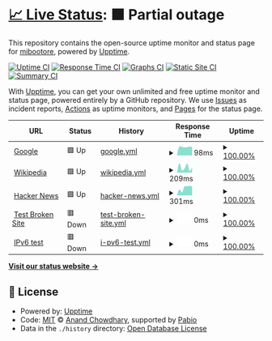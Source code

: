 # [📈 Live Status](https://mibootore.github.io/myuptime): <!--live status--> **🟧 Partial outage**

This repository contains the open-source uptime monitor and status page for [mibootore](https://mibootore.github.io/myuptime), powered by [Upptime](https://github.com/upptime/upptime).

[![Uptime CI](https://github.com/mibootore/myuptime/workflows/Uptime%20CI/badge.svg)](https://github.com/mibootore/myuptime/actions?query=workflow%3A%22Uptime+CI%22)
[![Response Time CI](https://github.com/mibootore/myuptime/workflows/Response%20Time%20CI/badge.svg)](https://github.com/mibootore/myuptime/actions?query=workflow%3A%22Response+Time+CI%22)
[![Graphs CI](https://github.com/mibootore/myuptime/workflows/Graphs%20CI/badge.svg)](https://github.com/mibootore/myuptime/actions?query=workflow%3A%22Graphs+CI%22)
[![Static Site CI](https://github.com/mibootore/myuptime/workflows/Static%20Site%20CI/badge.svg)](https://github.com/mibootore/myuptime/actions?query=workflow%3A%22Static+Site+CI%22)
[![Summary CI](https://github.com/mibootore/myuptime/workflows/Summary%20CI/badge.svg)](https://github.com/mibootore/myuptime/actions?query=workflow%3A%22Summary+CI%22)

With [Upptime](https://upptime.js.org), you can get your own unlimited and free uptime monitor and status page, powered entirely by a GitHub repository. We use [Issues](https://github.com/mibootore/myuptime/issues) as incident reports, [Actions](https://github.com/mibootore/myuptime/actions) as uptime monitors, and [Pages](https://mibootore.github.io/myuptime) for the status page.

<!--start: status pages-->
<!-- This summary is generated by Upptime (https://github.com/upptime/upptime) -->
<!-- Do not edit this manually, your changes will be overwritten -->
<!-- prettier-ignore -->
| URL | Status | History | Response Time | Uptime |
| --- | ------ | ------- | ------------- | ------ |
| <img alt="" src="https://icons.duckduckgo.com/ip3/www.google.com.ico" height="13"> [Google](https://www.google.com) | 🟩 Up | [google.yml](https://github.com/mibootore/myuptime/commits/HEAD/history/google.yml) | <details><summary><img alt="Response time graph" src="./graphs/google/response-time-week.png" height="20"> 98ms</summary><br><a href="https://mibootore.github.io/myuptime/history/google"><img alt="Response time 98" src="https://img.shields.io/endpoint?url=https%3A%2F%2Fraw.githubusercontent.com%2Fmibootore%2Fmyuptime%2FHEAD%2Fapi%2Fgoogle%2Fresponse-time.json"></a><br><a href="https://mibootore.github.io/myuptime/history/google"><img alt="24-hour response time 92" src="https://img.shields.io/endpoint?url=https%3A%2F%2Fraw.githubusercontent.com%2Fmibootore%2Fmyuptime%2FHEAD%2Fapi%2Fgoogle%2Fresponse-time-day.json"></a><br><a href="https://mibootore.github.io/myuptime/history/google"><img alt="7-day response time 98" src="https://img.shields.io/endpoint?url=https%3A%2F%2Fraw.githubusercontent.com%2Fmibootore%2Fmyuptime%2FHEAD%2Fapi%2Fgoogle%2Fresponse-time-week.json"></a><br><a href="https://mibootore.github.io/myuptime/history/google"><img alt="30-day response time 98" src="https://img.shields.io/endpoint?url=https%3A%2F%2Fraw.githubusercontent.com%2Fmibootore%2Fmyuptime%2FHEAD%2Fapi%2Fgoogle%2Fresponse-time-month.json"></a><br><a href="https://mibootore.github.io/myuptime/history/google"><img alt="1-year response time 98" src="https://img.shields.io/endpoint?url=https%3A%2F%2Fraw.githubusercontent.com%2Fmibootore%2Fmyuptime%2FHEAD%2Fapi%2Fgoogle%2Fresponse-time-year.json"></a></details> | <details><summary><a href="https://mibootore.github.io/myuptime/history/google">100.00%</a></summary><a href="https://mibootore.github.io/myuptime/history/google"><img alt="All-time uptime 100.00%" src="https://img.shields.io/endpoint?url=https%3A%2F%2Fraw.githubusercontent.com%2Fmibootore%2Fmyuptime%2FHEAD%2Fapi%2Fgoogle%2Fuptime.json"></a><br><a href="https://mibootore.github.io/myuptime/history/google"><img alt="24-hour uptime 100.00%" src="https://img.shields.io/endpoint?url=https%3A%2F%2Fraw.githubusercontent.com%2Fmibootore%2Fmyuptime%2FHEAD%2Fapi%2Fgoogle%2Fuptime-day.json"></a><br><a href="https://mibootore.github.io/myuptime/history/google"><img alt="7-day uptime 100.00%" src="https://img.shields.io/endpoint?url=https%3A%2F%2Fraw.githubusercontent.com%2Fmibootore%2Fmyuptime%2FHEAD%2Fapi%2Fgoogle%2Fuptime-week.json"></a><br><a href="https://mibootore.github.io/myuptime/history/google"><img alt="30-day uptime 100.00%" src="https://img.shields.io/endpoint?url=https%3A%2F%2Fraw.githubusercontent.com%2Fmibootore%2Fmyuptime%2FHEAD%2Fapi%2Fgoogle%2Fuptime-month.json"></a><br><a href="https://mibootore.github.io/myuptime/history/google"><img alt="1-year uptime 100.00%" src="https://img.shields.io/endpoint?url=https%3A%2F%2Fraw.githubusercontent.com%2Fmibootore%2Fmyuptime%2FHEAD%2Fapi%2Fgoogle%2Fuptime-year.json"></a></details>
| <img alt="" src="https://icons.duckduckgo.com/ip3/en.wikipedia.org.ico" height="13"> [Wikipedia](https://en.wikipedia.org) | 🟩 Up | [wikipedia.yml](https://github.com/mibootore/myuptime/commits/HEAD/history/wikipedia.yml) | <details><summary><img alt="Response time graph" src="./graphs/wikipedia/response-time-week.png" height="20"> 209ms</summary><br><a href="https://mibootore.github.io/myuptime/history/wikipedia"><img alt="Response time 209" src="https://img.shields.io/endpoint?url=https%3A%2F%2Fraw.githubusercontent.com%2Fmibootore%2Fmyuptime%2FHEAD%2Fapi%2Fwikipedia%2Fresponse-time.json"></a><br><a href="https://mibootore.github.io/myuptime/history/wikipedia"><img alt="24-hour response time 103" src="https://img.shields.io/endpoint?url=https%3A%2F%2Fraw.githubusercontent.com%2Fmibootore%2Fmyuptime%2FHEAD%2Fapi%2Fwikipedia%2Fresponse-time-day.json"></a><br><a href="https://mibootore.github.io/myuptime/history/wikipedia"><img alt="7-day response time 209" src="https://img.shields.io/endpoint?url=https%3A%2F%2Fraw.githubusercontent.com%2Fmibootore%2Fmyuptime%2FHEAD%2Fapi%2Fwikipedia%2Fresponse-time-week.json"></a><br><a href="https://mibootore.github.io/myuptime/history/wikipedia"><img alt="30-day response time 209" src="https://img.shields.io/endpoint?url=https%3A%2F%2Fraw.githubusercontent.com%2Fmibootore%2Fmyuptime%2FHEAD%2Fapi%2Fwikipedia%2Fresponse-time-month.json"></a><br><a href="https://mibootore.github.io/myuptime/history/wikipedia"><img alt="1-year response time 209" src="https://img.shields.io/endpoint?url=https%3A%2F%2Fraw.githubusercontent.com%2Fmibootore%2Fmyuptime%2FHEAD%2Fapi%2Fwikipedia%2Fresponse-time-year.json"></a></details> | <details><summary><a href="https://mibootore.github.io/myuptime/history/wikipedia">100.00%</a></summary><a href="https://mibootore.github.io/myuptime/history/wikipedia"><img alt="All-time uptime 100.00%" src="https://img.shields.io/endpoint?url=https%3A%2F%2Fraw.githubusercontent.com%2Fmibootore%2Fmyuptime%2FHEAD%2Fapi%2Fwikipedia%2Fuptime.json"></a><br><a href="https://mibootore.github.io/myuptime/history/wikipedia"><img alt="24-hour uptime 100.00%" src="https://img.shields.io/endpoint?url=https%3A%2F%2Fraw.githubusercontent.com%2Fmibootore%2Fmyuptime%2FHEAD%2Fapi%2Fwikipedia%2Fuptime-day.json"></a><br><a href="https://mibootore.github.io/myuptime/history/wikipedia"><img alt="7-day uptime 100.00%" src="https://img.shields.io/endpoint?url=https%3A%2F%2Fraw.githubusercontent.com%2Fmibootore%2Fmyuptime%2FHEAD%2Fapi%2Fwikipedia%2Fuptime-week.json"></a><br><a href="https://mibootore.github.io/myuptime/history/wikipedia"><img alt="30-day uptime 100.00%" src="https://img.shields.io/endpoint?url=https%3A%2F%2Fraw.githubusercontent.com%2Fmibootore%2Fmyuptime%2FHEAD%2Fapi%2Fwikipedia%2Fuptime-month.json"></a><br><a href="https://mibootore.github.io/myuptime/history/wikipedia"><img alt="1-year uptime 100.00%" src="https://img.shields.io/endpoint?url=https%3A%2F%2Fraw.githubusercontent.com%2Fmibootore%2Fmyuptime%2FHEAD%2Fapi%2Fwikipedia%2Fuptime-year.json"></a></details>
| <img alt="" src="https://icons.duckduckgo.com/ip3/news.ycombinator.com.ico" height="13"> [Hacker News](https://news.ycombinator.com) | 🟩 Up | [hacker-news.yml](https://github.com/mibootore/myuptime/commits/HEAD/history/hacker-news.yml) | <details><summary><img alt="Response time graph" src="./graphs/hacker-news/response-time-week.png" height="20"> 301ms</summary><br><a href="https://mibootore.github.io/myuptime/history/hacker-news"><img alt="Response time 301" src="https://img.shields.io/endpoint?url=https%3A%2F%2Fraw.githubusercontent.com%2Fmibootore%2Fmyuptime%2FHEAD%2Fapi%2Fhacker-news%2Fresponse-time.json"></a><br><a href="https://mibootore.github.io/myuptime/history/hacker-news"><img alt="24-hour response time 342" src="https://img.shields.io/endpoint?url=https%3A%2F%2Fraw.githubusercontent.com%2Fmibootore%2Fmyuptime%2FHEAD%2Fapi%2Fhacker-news%2Fresponse-time-day.json"></a><br><a href="https://mibootore.github.io/myuptime/history/hacker-news"><img alt="7-day response time 301" src="https://img.shields.io/endpoint?url=https%3A%2F%2Fraw.githubusercontent.com%2Fmibootore%2Fmyuptime%2FHEAD%2Fapi%2Fhacker-news%2Fresponse-time-week.json"></a><br><a href="https://mibootore.github.io/myuptime/history/hacker-news"><img alt="30-day response time 301" src="https://img.shields.io/endpoint?url=https%3A%2F%2Fraw.githubusercontent.com%2Fmibootore%2Fmyuptime%2FHEAD%2Fapi%2Fhacker-news%2Fresponse-time-month.json"></a><br><a href="https://mibootore.github.io/myuptime/history/hacker-news"><img alt="1-year response time 301" src="https://img.shields.io/endpoint?url=https%3A%2F%2Fraw.githubusercontent.com%2Fmibootore%2Fmyuptime%2FHEAD%2Fapi%2Fhacker-news%2Fresponse-time-year.json"></a></details> | <details><summary><a href="https://mibootore.github.io/myuptime/history/hacker-news">100.00%</a></summary><a href="https://mibootore.github.io/myuptime/history/hacker-news"><img alt="All-time uptime 100.00%" src="https://img.shields.io/endpoint?url=https%3A%2F%2Fraw.githubusercontent.com%2Fmibootore%2Fmyuptime%2FHEAD%2Fapi%2Fhacker-news%2Fuptime.json"></a><br><a href="https://mibootore.github.io/myuptime/history/hacker-news"><img alt="24-hour uptime 100.00%" src="https://img.shields.io/endpoint?url=https%3A%2F%2Fraw.githubusercontent.com%2Fmibootore%2Fmyuptime%2FHEAD%2Fapi%2Fhacker-news%2Fuptime-day.json"></a><br><a href="https://mibootore.github.io/myuptime/history/hacker-news"><img alt="7-day uptime 100.00%" src="https://img.shields.io/endpoint?url=https%3A%2F%2Fraw.githubusercontent.com%2Fmibootore%2Fmyuptime%2FHEAD%2Fapi%2Fhacker-news%2Fuptime-week.json"></a><br><a href="https://mibootore.github.io/myuptime/history/hacker-news"><img alt="30-day uptime 100.00%" src="https://img.shields.io/endpoint?url=https%3A%2F%2Fraw.githubusercontent.com%2Fmibootore%2Fmyuptime%2FHEAD%2Fapi%2Fhacker-news%2Fuptime-month.json"></a><br><a href="https://mibootore.github.io/myuptime/history/hacker-news"><img alt="1-year uptime 100.00%" src="https://img.shields.io/endpoint?url=https%3A%2F%2Fraw.githubusercontent.com%2Fmibootore%2Fmyuptime%2FHEAD%2Fapi%2Fhacker-news%2Fuptime-year.json"></a></details>
| <img alt="" src="https://icons.duckduckgo.com/ip3/thissitedoesnotexist.koj.co.ico" height="13"> [Test Broken Site](https://thissitedoesnotexist.koj.co) | 🟥 Down | [test-broken-site.yml](https://github.com/mibootore/myuptime/commits/HEAD/history/test-broken-site.yml) | <details><summary><img alt="Response time graph" src="./graphs/test-broken-site/response-time-week.png" height="20"> 0ms</summary><br><a href="https://mibootore.github.io/myuptime/history/test-broken-site"><img alt="Response time 0" src="https://img.shields.io/endpoint?url=https%3A%2F%2Fraw.githubusercontent.com%2Fmibootore%2Fmyuptime%2FHEAD%2Fapi%2Ftest-broken-site%2Fresponse-time.json"></a><br><a href="https://mibootore.github.io/myuptime/history/test-broken-site"><img alt="24-hour response time 0" src="https://img.shields.io/endpoint?url=https%3A%2F%2Fraw.githubusercontent.com%2Fmibootore%2Fmyuptime%2FHEAD%2Fapi%2Ftest-broken-site%2Fresponse-time-day.json"></a><br><a href="https://mibootore.github.io/myuptime/history/test-broken-site"><img alt="7-day response time 0" src="https://img.shields.io/endpoint?url=https%3A%2F%2Fraw.githubusercontent.com%2Fmibootore%2Fmyuptime%2FHEAD%2Fapi%2Ftest-broken-site%2Fresponse-time-week.json"></a><br><a href="https://mibootore.github.io/myuptime/history/test-broken-site"><img alt="30-day response time 0" src="https://img.shields.io/endpoint?url=https%3A%2F%2Fraw.githubusercontent.com%2Fmibootore%2Fmyuptime%2FHEAD%2Fapi%2Ftest-broken-site%2Fresponse-time-month.json"></a><br><a href="https://mibootore.github.io/myuptime/history/test-broken-site"><img alt="1-year response time 0" src="https://img.shields.io/endpoint?url=https%3A%2F%2Fraw.githubusercontent.com%2Fmibootore%2Fmyuptime%2FHEAD%2Fapi%2Ftest-broken-site%2Fresponse-time-year.json"></a></details> | <details><summary><a href="https://mibootore.github.io/myuptime/history/test-broken-site">100.00%</a></summary><a href="https://mibootore.github.io/myuptime/history/test-broken-site"><img alt="All-time uptime 100.00%" src="https://img.shields.io/endpoint?url=https%3A%2F%2Fraw.githubusercontent.com%2Fmibootore%2Fmyuptime%2FHEAD%2Fapi%2Ftest-broken-site%2Fuptime.json"></a><br><a href="https://mibootore.github.io/myuptime/history/test-broken-site"><img alt="24-hour uptime 100.00%" src="https://img.shields.io/endpoint?url=https%3A%2F%2Fraw.githubusercontent.com%2Fmibootore%2Fmyuptime%2FHEAD%2Fapi%2Ftest-broken-site%2Fuptime-day.json"></a><br><a href="https://mibootore.github.io/myuptime/history/test-broken-site"><img alt="7-day uptime 100.00%" src="https://img.shields.io/endpoint?url=https%3A%2F%2Fraw.githubusercontent.com%2Fmibootore%2Fmyuptime%2FHEAD%2Fapi%2Ftest-broken-site%2Fuptime-week.json"></a><br><a href="https://mibootore.github.io/myuptime/history/test-broken-site"><img alt="30-day uptime 100.00%" src="https://img.shields.io/endpoint?url=https%3A%2F%2Fraw.githubusercontent.com%2Fmibootore%2Fmyuptime%2FHEAD%2Fapi%2Ftest-broken-site%2Fuptime-month.json"></a><br><a href="https://mibootore.github.io/myuptime/history/test-broken-site"><img alt="1-year uptime 100.00%" src="https://img.shields.io/endpoint?url=https%3A%2F%2Fraw.githubusercontent.com%2Fmibootore%2Fmyuptime%2FHEAD%2Fapi%2Ftest-broken-site%2Fuptime-year.json"></a></details>
| <img alt="" src="https://icons.duckduckgo.com/ip3/null.ico" height="13"> [IPv6 test](forwardemail.net) | 🟥 Down | [i-pv6-test.yml](https://github.com/mibootore/myuptime/commits/HEAD/history/i-pv6-test.yml) | <details><summary><img alt="Response time graph" src="./graphs/i-pv6-test/response-time-week.png" height="20"> 0ms</summary><br><a href="https://mibootore.github.io/myuptime/history/i-pv6-test"><img alt="Response time 0" src="https://img.shields.io/endpoint?url=https%3A%2F%2Fraw.githubusercontent.com%2Fmibootore%2Fmyuptime%2FHEAD%2Fapi%2Fi-pv6-test%2Fresponse-time.json"></a><br><a href="https://mibootore.github.io/myuptime/history/i-pv6-test"><img alt="24-hour response time 0" src="https://img.shields.io/endpoint?url=https%3A%2F%2Fraw.githubusercontent.com%2Fmibootore%2Fmyuptime%2FHEAD%2Fapi%2Fi-pv6-test%2Fresponse-time-day.json"></a><br><a href="https://mibootore.github.io/myuptime/history/i-pv6-test"><img alt="7-day response time 0" src="https://img.shields.io/endpoint?url=https%3A%2F%2Fraw.githubusercontent.com%2Fmibootore%2Fmyuptime%2FHEAD%2Fapi%2Fi-pv6-test%2Fresponse-time-week.json"></a><br><a href="https://mibootore.github.io/myuptime/history/i-pv6-test"><img alt="30-day response time 0" src="https://img.shields.io/endpoint?url=https%3A%2F%2Fraw.githubusercontent.com%2Fmibootore%2Fmyuptime%2FHEAD%2Fapi%2Fi-pv6-test%2Fresponse-time-month.json"></a><br><a href="https://mibootore.github.io/myuptime/history/i-pv6-test"><img alt="1-year response time 0" src="https://img.shields.io/endpoint?url=https%3A%2F%2Fraw.githubusercontent.com%2Fmibootore%2Fmyuptime%2FHEAD%2Fapi%2Fi-pv6-test%2Fresponse-time-year.json"></a></details> | <details><summary><a href="https://mibootore.github.io/myuptime/history/i-pv6-test">100.00%</a></summary><a href="https://mibootore.github.io/myuptime/history/i-pv6-test"><img alt="All-time uptime 100.00%" src="https://img.shields.io/endpoint?url=https%3A%2F%2Fraw.githubusercontent.com%2Fmibootore%2Fmyuptime%2FHEAD%2Fapi%2Fi-pv6-test%2Fuptime.json"></a><br><a href="https://mibootore.github.io/myuptime/history/i-pv6-test"><img alt="24-hour uptime 100.00%" src="https://img.shields.io/endpoint?url=https%3A%2F%2Fraw.githubusercontent.com%2Fmibootore%2Fmyuptime%2FHEAD%2Fapi%2Fi-pv6-test%2Fuptime-day.json"></a><br><a href="https://mibootore.github.io/myuptime/history/i-pv6-test"><img alt="7-day uptime 100.00%" src="https://img.shields.io/endpoint?url=https%3A%2F%2Fraw.githubusercontent.com%2Fmibootore%2Fmyuptime%2FHEAD%2Fapi%2Fi-pv6-test%2Fuptime-week.json"></a><br><a href="https://mibootore.github.io/myuptime/history/i-pv6-test"><img alt="30-day uptime 100.00%" src="https://img.shields.io/endpoint?url=https%3A%2F%2Fraw.githubusercontent.com%2Fmibootore%2Fmyuptime%2FHEAD%2Fapi%2Fi-pv6-test%2Fuptime-month.json"></a><br><a href="https://mibootore.github.io/myuptime/history/i-pv6-test"><img alt="1-year uptime 100.00%" src="https://img.shields.io/endpoint?url=https%3A%2F%2Fraw.githubusercontent.com%2Fmibootore%2Fmyuptime%2FHEAD%2Fapi%2Fi-pv6-test%2Fuptime-year.json"></a></details>

<!--end: status pages-->

[**Visit our status website →**](https://mibootore.github.io/myuptime)

## 📄 License

- Powered by: [Upptime](https://github.com/upptime/upptime)
- Code: [MIT](./LICENSE) © [Anand Chowdhary](https://anandchowdhary.com), supported by [Pabio](https://pabio.com)
- Data in the `./history` directory: [Open Database License](https://opendatacommons.org/licenses/odbl/1-0/)

